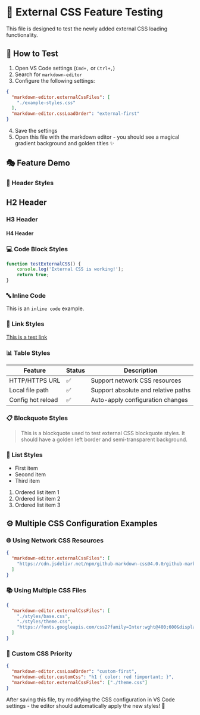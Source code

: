 # 🎨 External CSS Feature Testing

This file is designed to test the newly added external CSS loading functionality.

## 🚀 How to Test

1. Open VS Code settings (`Cmd+,` or `Ctrl+,`)
2. Search for `markdown-editor`
3. Configure the following settings:

```json
{
  "markdown-editor.externalCssFiles": [
    "./example-styles.css"
  ],
  "markdown-editor.cssLoadOrder": "external-first"
}
```

4. Save the settings
5. Open this file with the markdown editor - you should see a magical gradient background and golden titles ✨

## 🎭 Feature Demo

### 📝 Header Styles

## H2 Header

### H3 Header

#### H4 Header

### 💻 Code Block Styles

```javascript
function testExternalCSS() {
    console.log('External CSS is working!');
    return true;
}
```

### 🔤 Inline Code

This is an `inline code` example.

### 🔗 Link Styles

[This is a test link](https://github.com)

### 📊 Table Styles

| Feature | Status | Description |
|---------|--------|-------------|
| HTTP/HTTPS URL | ✅ | Support network CSS resources |
| Local file path | ✅ | Support absolute and relative paths |
| Config hot reload | ✅ | Auto-apply configuration changes |

### 📋 Blockquote Styles

> This is a blockquote used to test external CSS blockquote styles.
> It should have a golden left border and semi-transparent background.

### 📄 List Styles

- First item
- Second item
- Third item

1. Ordered list item 1
2. Ordered list item 2
3. Ordered list item 3

## ⚙️ Multiple CSS Configuration Examples

### 🌐 Using Network CSS Resources

```json
{
  "markdown-editor.externalCssFiles": [
    "https://cdn.jsdelivr.net/npm/github-markdown-css@4.0.0/github-markdown.css"
  ]
}
```

### 📚 Using Multiple CSS Files

```json
{
  "markdown-editor.externalCssFiles": [
    "./styles/base.css",
    "./styles/theme.css", 
    "https://fonts.googleapis.com/css2?family=Inter:wght@400;600&display=swap"
  ]
}
```

### 🎯 Custom CSS Priority

```json
{
  "markdown-editor.cssLoadOrder": "custom-first",
  "markdown-editor.customCss": "h1 { color: red !important; }",
  "markdown-editor.externalCssFiles": ["./theme.css"]
}
```

After saving this file, try modifying the CSS configuration in VS Code settings - the editor should automatically apply the new styles! 🎉

